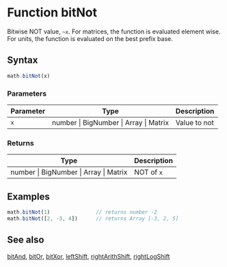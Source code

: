 <!-- Note: This file is automatically generated from source code comments. Changes made in this file will be overridden. -->
# Function bitNot
Bitwise NOT value, `~x`.
For matrices, the function is evaluated element wise.
For units, the function is evaluated on the best prefix base.
## Syntax
```js
math.bitNot(x)
```
### Parameters
Parameter | Type | Description
--------- | ---- | -----------
`x` | number &#124; BigNumber &#124; Array &#124; Matrix | Value to not
### Returns
Type | Description
---- | -----------
number &#124; BigNumber &#124; Array &#124; Matrix | NOT of `x`
## Examples
```js
math.bitNot(1)               // returns number -2
math.bitNot([2, -3, 4])      // returns Array [-3, 2, 5]
```
## See also
[bitAnd](bitAnd.md),
[bitOr](bitOr.md),
[bitXor](bitXor.md),
[leftShift](leftShift.md),
[rightArithShift](rightArithShift.md),
[rightLogShift](rightLogShift.md)
